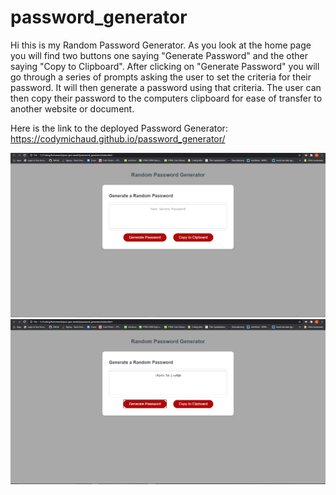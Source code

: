 # password_generator

Hi this is my Random Password Generator. As you look at the home page you will find two buttons one saying "Generate Password" and the other saying "Copy to Clipboard". After clicking on "Generate Password" you will go through a series of prompts asking the user to set the criteria for their password. It will then generate a password using that criteria. The user can then copy their password to the computers clipboard for ease of transfer to another website or document.

Here is the link to the deployed Password Generator: https://codymichaud.github.io/password_generator/


![](hw_img/pass.gen.homepage.PNG)
![](hw_img/pass.gen.rand.pass.PNG)